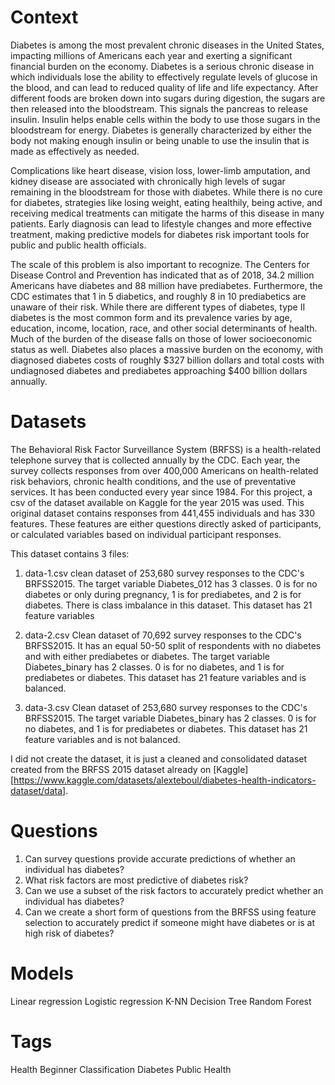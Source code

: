 
# Context

Diabetes is among the most prevalent chronic diseases in the United States, impacting millions of Americans each year and exerting a significant financial burden on the economy. Diabetes is a serious chronic disease in which individuals lose the ability to effectively regulate levels of glucose in the blood, and can lead to reduced quality of life and life expectancy. After different foods are broken down into sugars during digestion, the sugars are then released into the bloodstream. This signals the pancreas to release insulin. Insulin helps enable cells within the body to use those sugars in the bloodstream for energy. Diabetes is generally characterized by either the body not making enough insulin or being unable to use the insulin that is made as effectively as needed.

Complications like heart disease, vision loss, lower-limb amputation, and kidney disease are associated with chronically high levels of sugar remaining in the bloodstream for those with diabetes. While there is no cure for diabetes, strategies like losing weight, eating healthily, being active, and receiving medical treatments can mitigate the harms of this disease in many patients. Early diagnosis can lead to lifestyle changes and more effective treatment, making predictive models for diabetes risk important tools for public and public health officials.

The scale of this problem is also important to recognize. The Centers for Disease Control and Prevention has indicated that as of 2018, 34.2 million Americans have diabetes and 88 million have prediabetes. Furthermore, the CDC estimates that 1 in 5 diabetics, and roughly 8 in 10 prediabetics are unaware of their risk. While there are different types of diabetes, type II diabetes is the most common form and its prevalence varies by age, education, income, location, race, and other social determinants of health. Much of the burden of the disease falls on those of lower socioeconomic status as well. Diabetes also places a massive burden on the economy, with diagnosed diabetes costs of roughly $327 billion dollars and total costs with undiagnosed diabetes and prediabetes approaching $400 billion dollars annually.


# Datasets

The Behavioral Risk Factor Surveillance System (BRFSS) is a health-related telephone survey that is collected annually by the CDC. Each year, the survey collects responses from over 400,000 Americans on health-related risk behaviors, chronic health conditions, and the use of preventative services. It has been conducted every year since 1984. For this project, a csv of the dataset available on Kaggle for the year 2015 was used. This original dataset contains responses from 441,455 individuals and has 330 features. These features are either questions directly asked of participants, or calculated variables based on individual participant responses.

This dataset contains 3 files:

1. data-1.csv 
clean dataset of 253,680 survey responses to the CDC's BRFSS2015. The target variable Diabetes_012 has 3 classes. 
0 is for no diabetes or only during pregnancy, 1 is for prediabetes, and 2 is for diabetes. There is class imbalance 
in this dataset. This dataset has 21 feature variables

2. data-2.csv 
Clean dataset of 70,692 survey responses to the CDC's BRFSS2015. It has an equal 50-50 split of respondents with no 
diabetes and with either prediabetes or diabetes. The target variable Diabetes_binary has 2 classes. 0 is for no 
diabetes, and 1 is for prediabetes or diabetes. This dataset has 21 feature variables and is balanced.

3. data-3.csv 
Clean dataset of 253,680 survey responses to the CDC's BRFSS2015. The target variable Diabetes_binary has 2 classes. 
0 is for no diabetes, and 1 is for prediabetes or diabetes. This dataset has 21 feature variables and is not balanced.

I did not create the dataset, it is just a cleaned and consolidated dataset created from the BRFSS 2015 dataset already 
on [Kaggle][https://www.kaggle.com/datasets/alexteboul/diabetes-health-indicators-dataset/data]. 


# Questions

1. Can survey questions provide accurate predictions of whether an individual has diabetes?
2. What risk factors are most predictive of diabetes risk?
3. Can we use a subset of the risk factors to accurately predict whether an individual has diabetes?
4. Can we create a short form of questions from the BRFSS using feature selection to accurately predict if someone might have diabetes or is at high risk of diabetes?


# Models 

Linear regression
Logistic regression
K-NN 
Decision Tree
Random Forest


# Tags

Health
Beginner
Classification
Diabetes
Public Health
